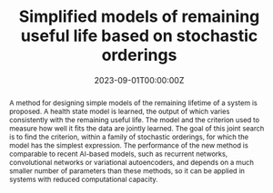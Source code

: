 ---
title: "Simplified models of remaining useful life based on stochastic orderings"

authors:
- Luciano Sánchez
- admin
- Inés Couso

author_notes:
  - ''
  
date: "2023-09-01T00:00:00Z"
doi: "10.1016/j.ress.2023.109321"

# Schedule page publish date (NOT publication's date).
publishDate: "2023-09-01T00:00:00Z"

# Publication type.
# Legend: 0 = Uncategorized; 1 = Conference paper; 2 = Journal article;
# 3 = Preprint / Working Paper; 4 = Report; 5 = Book; 6 = Book section;
# 7 = Thesis; 8 = Patent
publication_types: ["2"]

# Publication name and optional abbreviated publication name.
publication: In *Reliability Engineering & System Safety*
publication_short: ""

abstract: A method for designing simple models of the remaining lifetime of a system is proposed. A health state model is learned, the output of which varies consistently with the remaining useful life. The model and the criterion used to measure how well it fits the data are jointly learned. The goal of this joint search is to find the criterion, within a family of stochastic orderings, for which the model has the simplest expression. The performance of the new method is comparable to recent AI-based models, such as recurrent networks, convolutional networks or variational autoencoders, and depends on a much smaller number of parameters than these methods, so it can be applied in systems with reduced computational capacity.


# Summary. An optional shortened abstract.
summary: This work proposes a method for designing simple models of the remaining lifetime of a system.

tags:
- Source Themes
featured: false

# links:
# - name: ""
#   url: ""
url_pdf: https://www.sciencedirect.com/science/article/pii/S0951832023002351
url_code: 
url_dataset: ''
url_poster: ''
url_project: ''
url_slides: ''
url_source: ''
url_video: ''

# Featured image
# To use, add an image named `featured.jpg/png` to your page's folder. 
image:
  caption: ''
  focal_point: ""
  preview_only: false

# Associated Projects (optional).
#   Associate this publication with one or more of your projects.
#   Simply enter your project's folder or file name without extension.
#   E.g. `internal-project` references `content/project/internal-project/index.md`.
#   Otherwise, set `projects: []`.
projects: [PHM]

# Slides (optional).
#   Associate this publication with Markdown slides.
#   Simply enter your slide deck's filename without extension.
#   E.g. `slides: "example"` references `content/slides/example/index.md`.
#   Otherwise, set `slides: ""`.
slides: 
---